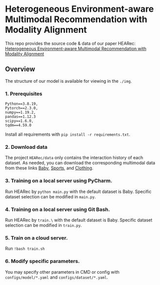 # Heterogeneous Environment-aware Multimodal Recommendation with Modality Alignment

This repo provides the source code & data of our paper HEARec: [Heterogeneous Environment-aware Multimodal Recommendation with Modality Alignment](https://github.com/HubuKG/HEARec) 

## Overview

The structure of our model is available for viewing in the ``./img``.


### 1. Prerequisites

```
Python==3.8.19,
Pytorch==2.3.0,
numpy==1.19.2,
pandas==1.12.3
scipy==1.6.0,
tqdm==4.59.0
```

Install all requirements with ``pip install -r requirements.txt``.


### 2. Download data

The project `HEARec/data` only contains the interaction history of each dataset. As needed, you can download the corresponding multimodal data from these links [Baby]({https://drive.google.com/drive/folders/1Fk21441EO1l7wgOOARh2thu4FjgtKWQp), [Sports](https://drive.google.com/drive/folders/1iJtyDmgeYdZsvO5297dNafyPDya21e8D), and [Clothing](https://drive.google.com/drive/folders/1Suzbyc26BEPPLQJzT_5-EDz_wMf6r7u6).

### 3. Training on a local server using PyCharm.

Run HEARec by ``python main.py`` with the default dataset is Baby. Specific dataset selection can be modified in `main.py`.

### 4. Training on a local server using Git Bash.

Run HEARec by ``train.\`` with the default dataset is Baby. Specific dataset selection can be modified in `train.py`.


### 5. Train on a cloud server.

Run ``!bash train.sh``

### 6. Modify specific parameters.

You may specify other parameters in CMD or config with `configs/model/*.yaml` and `configs/dataset/*.yaml`. 